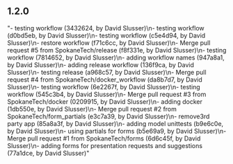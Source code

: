 ## 1.2.0

"- testing workflow (3432624, by David Slusser)\n- testing workflow (d0bd5eb, by David Slusser)\n- testing workflow (c5e4d94, by David Slusser)\n- restore workflow (f71c6cc, by David Slusser)\n- Merge pull request #5 from SpokaneTech/release (f8f331e, by David Slusser)\n- testing workflow (7814652, by David Slusser)\n- adding workflow names (947a8a1, by David Slusser)\n- adding release workflow (136f9ca, by David Slusser)\n- testing release (a968c57, by David Slusser)\n- Merge pull request #4 from SpokaneTech/docker_workflow (da8b7d7, by David Slusser)\n- testing workflow (6e2267f, by David Slusser)\n- testing workflow (545c3b4, by David Slusser)\n- Merge pull request #3 from SpokaneTech/docker (0209915, by David Slusser)\n- adding docker (1db550e, by David Slusser)\n- Merge pull request #2 from SpokaneTech/form_partials (e3c7a39, by David Slusser)\n- remove3rd party app (85a8a3f, by David Slusser)\n- adding model unittests (b9e6c0e, by David Slusser)\n- using partials for forms (b5e69a9, by David Slusser)\n- Merge pull request #1 from SpokaneTech/forms (6d6c45f, by David Slusser)\n- adding forms for presentation requests and suggestions (77a1dce, by David Slusser)"

